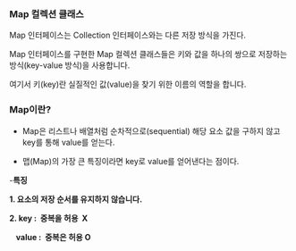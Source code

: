 
### **Map 컬렉션 클래스** 

Map 인터페이스는 Collection 인터페이스와는 다른 저장 방식을 가진다.

Map 인터페이스를 구현한 Map 컬렉션 클래스들은 키와 값을 하나의 쌍으로 저장하는 방식(key-value 방식)을 사용합니다.

여기서 키(key)란 실질적인 값(value)을 찾기 위한 이름의 역할을 합니다.

### **Map이란?**

- Map은 리스트나 배열처럼 순차적으로(sequential) 해당 요소 값을 구하지 않고 key를 통해 value를 얻는다.

- 맵(Map)의 가장 큰 특징이라면 key로 value를 얻어낸다는 점이다. 

-**특징**

**1. 요소의 저장 순서를 유지하지 않습니다.**

**2. key :  중복을 허용  X** 

   **value :  중복은 허용 O**